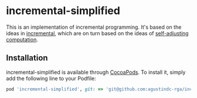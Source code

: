 # incremental-simplified

This is an implementation of incremental programming. It's based on the ideas in [incremental](https://blog.janestreet.com/introducing-incremental/), which are on turn based on the ideas of [self-adjusting computation](http://www.umut-acar.org/self-adjusting-computation).

## Installation

incremental-simplified is available through [CocoaPods](http://cocoapods.org). To install
it, simply add the following line to your Podfile:

```ruby
pod 'incremental-simplified', git: => 'git@github.com:agustindc-rga/incremental-simplified.git'
```
